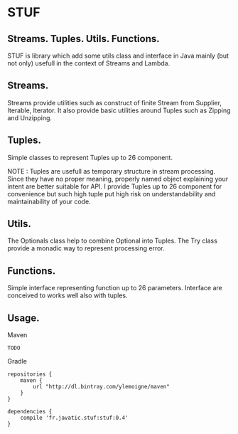 STUF
====
Streams. Tuples. Utils. Functions.
----------------------------------

STUF is library which add some utils class and interface in Java mainly (but not only) usefull in the context of Streams and Lambda.

Streams.
--------
Streams provide utilities such as construct of finite Stream from Supplier, Iterable, Iterator.
It also provide basic utilities around Tuples such as Zipping and Unzipping.

Tuples.
-------
Simple classes to represent Tuples up to 26 component.

NOTE : Tuples are usefull as temporary structure in stream processing.
Since they have no proper meaning, properly named object explaining your intent are better suitable for API.
I provide Tuples up to 26 component for convenience but such high tuple put high risk on understandability and maintainability of your code.

Utils.
------
The Optionals class help to combine Optional into Tuples.
The Try class provide a monadic way to represent processing error.

Functions.
----------
Simple interface representing function up to 26 parameters.
Interface are conceived to works well also with tuples.

Usage.
------

Maven

    TODO

Gradle

    repositories {
        maven {
            url "http://dl.bintray.com/ylemoigne/maven"
        }
    }

    dependencies {
        compile 'fr.javatic.stuf:stuf:0.4'
    }